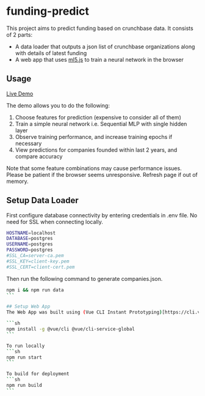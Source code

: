 # funding-predict
This project aims to predict funding based on crunchbase data. It consists of 2 parts:
* A data loader that outputs a json list of crunchbase organizations along with details of latest funding
* A web app that uses [ml5.js](https://learn.ml5js.org) to train a neural network in the browser

## Usage
[Live Demo](https://ventures-645.web.app)

The demo allows you to do the following:
1. Choose features for prediction (expensive to consider all of them)
2. Train a simple neural network i.e. Sequential MLP with single hidden layer
3. Observe training performance, and increase training epochs if necessary
4. View predictions for companies founded within last 2 years, and compare accuracy

Note that some feature combinations may cause performance issues. Please be patient if the browser seems unresponsive. Refresh page if out of memory.

## Setup Data Loader
First configure database connectivity by entering credentials in .env file. No need for SSL when connecting locally.
```sh
HOSTNAME=localhost
DATABASE=postgres
USERNAME=postgres
PASSWORD=postgres
#SSL_CA=server-ca.pem
#SSL_KEY=client-key.pem
#SSL_CERT=client-cert.pem
```

Then run the following command to generate companies.json.
````sh
npm i && npm run data
```

## Setup Web App
The Web App was built using (Vue CLI Instant Prototyping)[https://cli.vuejs.org/guide/prototyping.html], so requires the following global packages.

```sh
npm install -g @vue/cli @vue/cli-service-global
```

To run locally
```sh
npm run start
```

To build for deployment
```sh
npm run build
```
